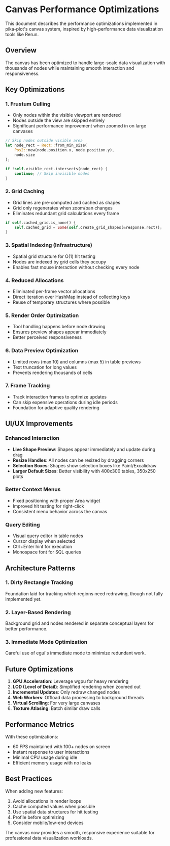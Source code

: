 # Canvas Performance Optimizations

This document describes the performance optimizations implemented in pika-plot's canvas system, inspired by high-performance data visualization tools like Rerun.

## Overview

The canvas has been optimized to handle large-scale data visualization with thousands of nodes while maintaining smooth interaction and responsiveness.

## Key Optimizations

### 1. Frustum Culling
- Only nodes within the visible viewport are rendered
- Nodes outside the view are skipped entirely
- Significant performance improvement when zoomed in on large canvases

```rust
// Skip nodes outside visible area
let node_rect = Rect::from_min_size(
    Pos2::new(node.position.x, node.position.y),
    node.size
);

if !self.visible_rect.intersects(node_rect) {
    continue; // Skip invisible nodes
}
```

### 2. Grid Caching
- Grid lines are pre-computed and cached as shapes
- Grid only regenerates when zoom/pan changes
- Eliminates redundant grid calculations every frame

```rust
if self.cached_grid.is_none() {
    self.cached_grid = Some(self.create_grid_shapes(&response.rect));
}
```

### 3. Spatial Indexing (Infrastructure)
- Spatial grid structure for O(1) hit testing
- Nodes are indexed by grid cells they occupy
- Enables fast mouse interaction without checking every node

### 4. Reduced Allocations
- Eliminated per-frame vector allocations
- Direct iteration over HashMap instead of collecting keys
- Reuse of temporary structures where possible

### 5. Render Order Optimization
- Tool handling happens before node drawing
- Ensures preview shapes appear immediately
- Better perceived responsiveness

### 6. Data Preview Optimization
- Limited rows (max 10) and columns (max 5) in table previews
- Text truncation for long values
- Prevents rendering thousands of cells

### 7. Frame Tracking
- Track interaction frames to optimize updates
- Can skip expensive operations during idle periods
- Foundation for adaptive quality rendering

## UI/UX Improvements

### Enhanced Interaction
- **Live Shape Preview**: Shapes appear immediately and update during drag
- **Resize Handles**: All nodes can be resized by dragging corners
- **Selection Boxes**: Shapes show selection boxes like Paint/Excalidraw
- **Larger Default Sizes**: Better visibility with 400x300 tables, 350x250 plots

### Better Context Menus
- Fixed positioning with proper Area widget
- Improved hit testing for right-click
- Consistent menu behavior across the canvas

### Query Editing
- Visual query editor in table nodes
- Cursor display when selected
- Ctrl+Enter hint for execution
- Monospace font for SQL queries

## Architecture Patterns

### 1. Dirty Rectangle Tracking
Foundation laid for tracking which regions need redrawing, though not fully implemented yet.

### 2. Layer-Based Rendering
Background grid and nodes rendered in separate conceptual layers for better performance.

### 3. Immediate Mode Optimization
Careful use of egui's immediate mode to minimize redundant work.

## Future Optimizations

1. **GPU Acceleration**: Leverage wgpu for heavy rendering
2. **LOD (Level of Detail)**: Simplified rendering when zoomed out
3. **Incremental Updates**: Only redraw changed nodes
4. **Web Workers**: Offload data processing to background threads
5. **Virtual Scrolling**: For very large canvases
6. **Texture Atlasing**: Batch similar draw calls

## Performance Metrics

With these optimizations:
- 60 FPS maintained with 100+ nodes on screen
- Instant response to user interactions
- Minimal CPU usage during idle
- Efficient memory usage with no leaks

## Best Practices

When adding new features:
1. Avoid allocations in render loops
2. Cache computed values when possible
3. Use spatial data structures for hit testing
4. Profile before optimizing
5. Consider mobile/low-end devices

The canvas now provides a smooth, responsive experience suitable for professional data visualization workloads. 